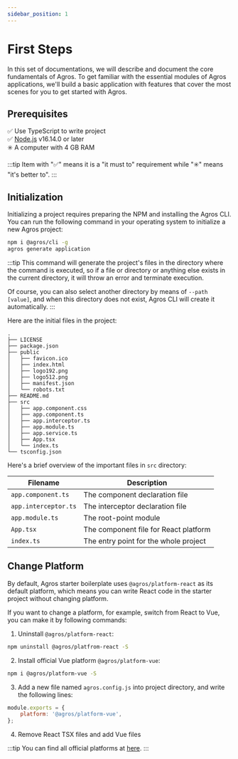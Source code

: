 ```yaml
---
sidebar_position: 1
---
```


# First Steps

In this set of documentations, we will describe and document the core fundamentals of Agros. To get familiar with the essential modules of Agros applications, we'll build a basic application with features that cover the most scenes for you to get started with Agros.

## Prerequisites

✅ Use TypeScript to write project<br />
✅ [Node.js](https://nodejs.org) v16.14.0 or later<br />
✳️ A computer with 4 GB RAM

:::tip
Item with "✅" means it is a "it must to" requirement while "✳️" means "it's better to".
:::

## Initialization

Initializing a project requires preparing the NPM and installing the Agros CLI. You can run the following command in your operating system to initialize a new Agros project:

```bash
npm i @agros/cli -g
agros generate application
```

:::tip
This command will generate the project's files in the directory where the command is executed, so if a file or directory or anything else exists in the current directory, it will throw an error and terminate execution.

Of course, you can also select another directory by means of `--path [value]`, and when this directory does not exist, Agros CLI will create it automatically.
:::

Here are the initial files in the project:

```
.
├── LICENSE
├── package.json
├── public
│   ├── favicon.ico
│   ├── index.html
│   ├── logo192.png
│   ├── logo512.png
│   ├── manifest.json
│   └── robots.txt
├── README.md
├── src
│   ├── app.component.css
│   ├── app.component.ts
│   ├── app.interceptor.ts
│   ├── app.module.ts
│   ├── app.service.ts
│   ├── App.tsx
│   └── index.ts
└── tsconfig.json
```

Here's a brief overview of the important files in `src` directory:

| Filename | Description |
| --- | --- |
| `app.component.ts` | The component declaration file |
| `app.interceptor.ts` | The interceptor declaration file |
| `app.module.ts` | The root-point module |
| `App.tsx` | The component file for React platform |
| `index.ts` | The entry point for the whole project |

## Change Platform

By default, Agros starter boilerplate uses `@agros/platform-react` as its default platform, which means you can write React code in the starter project without changing platform.

If you want to change a platform, for example, switch from React to Vue, you can make it by following commands:

1. Uninstall `@agros/platform-react`:

```bash
npm uninstall @agros/platfrom-react -S
```

2. Install official Vue platform `@agros/platform-vue`:

```bash
npm i @agros/platform-vue -S
```

3. Add a new file named `agros.config.js` into project directory, and write the following lines:

```js
module.exports = {
    platform: '@agros/platform-vue',
};
```

4. Remove React TSX files and add Vue files

:::tip
You can find all official platforms at [here](https://www.npmjs.com/search?q=%40agros%2Fplatform-).
:::
